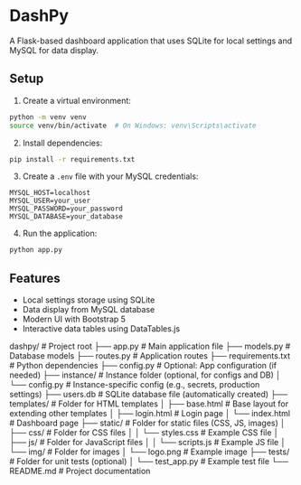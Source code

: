 # DashPy

A Flask-based dashboard application that uses SQLite for local settings and MySQL for data display.

## Setup

1. Create a virtual environment:
```bash
python -m venv venv
source venv/bin/activate  # On Windows: venv\Scripts\activate
```

2. Install dependencies:
```bash
pip install -r requirements.txt
```

3. Create a `.env` file with your MySQL credentials:
```
MYSQL_HOST=localhost
MYSQL_USER=your_user
MYSQL_PASSWORD=your_password
MYSQL_DATABASE=your_database
```

4. Run the application:
```bash
python app.py
```

## Features
- Local settings storage using SQLite
- Data display from MySQL database
- Modern UI with Bootstrap 5
- Interactive data tables using DataTables.js

dashpy/                 # Project root
├── app.py              # Main application file
├── models.py           # Database models
├── routes.py           # Application routes
├── requirements.txt    # Python dependencies
├── config.py           # Optional: App configuration (if needed)
├── instance/           # Instance folder (optional, for configs and DB)
│   └── config.py       # Instance-specific config (e.g., secrets, production settings)
├── users.db            # SQLite database file (automatically created)
├── templates/          # Folder for HTML templates
│   ├── base.html       # Base layout for extending other templates
│   ├── login.html      # Login page
│   └── index.html      # Dashboard page
├── static/             # Folder for static files (CSS, JS, images)
│   ├── css/            # Folder for CSS files
│   │   └── styles.css  # Example CSS file
│   ├── js/             # Folder for JavaScript files
│   │   └── scripts.js  # Example JS file
│   └── img/            # Folder for images
│       └── logo.png    # Example image
├── tests/              # Folder for unit tests (optional)
│   └── test_app.py     # Example test file
└── README.md           # Project documentation
